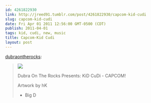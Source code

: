 ```yaml
---
id: 4261822930
link: http://jreed91.tumblr.com/post/4261822930/capcom-kid-cudi
slug: capcom-kid-cudi
date: Fri Apr 01 2011 12:56:00 GMT-0500 (CDT)
publish: 2011-04-01
tags: kid, cudi, new, music
title: Capcom-Kid Cudi
layout: post
---
```



[dubraontherocks](http://www.dubraontherocks.com/post/4261452320):

> ![](http://i440.photobucket.com/albums/qq130/Brian6035_2008/xnSFm.jpg)
>
> Dubra On The Rocks Presents: KiD CuDi - CAPCOM!
>
> Artwork by hK
>
> - Big D

